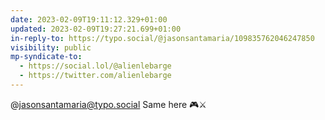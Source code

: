 ```yaml
---
date: 2023-02-09T19:11:12.329+01:00
updated: 2023-02-09T19:27:21.699+01:00
in-reply-to: https://typo.social/@jasonsantamaria/109835762046247850
visibility: public
mp-syndicate-to:
  - https://social.lol/@alienlebarge
  - https://twitter.com/alienlebarge
---
```

@jasonsantamaria@typo.social Same here 🎮⚔️
